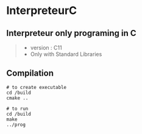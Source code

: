 # InterpreteurC

## Interpreteur only programing in C
> - version : C11
> - Only with Standard Libraries

## Compilation

```shell
# to create executable
cd /build
cmake ..
```

```shell
# to run
cd /build
make
../prog
```